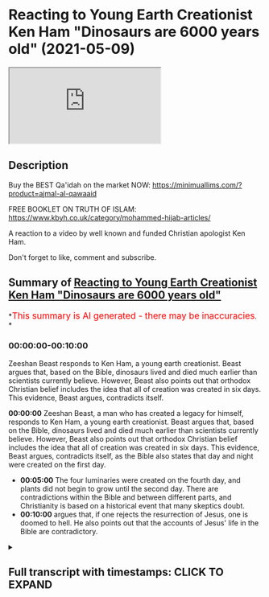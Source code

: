 # Reacting to Young Earth Creationist Ken Ham "Dinosaurs are 6000 years old" (2021-05-09)

<iframe loading='lazy' allow='autoplay' src='https://www.youtube.com/embed/0J10ig00g3g'></iframe>

## Description

Buy the BEST Qa'idah on the market NOW:
<https://minimuallims.com/?product=ajmal-al-qawaaid>

FREE BOOKLET ON TRUTH OF ISLAM:
<https://www.kbyh.co.uk/category/mohammed-hijab-articles/>

A reaction to a video by well known and funded Christian apologist Ken Ham.

Don't forget to like, comment and subscribe.

## Summary of [Reacting to Young Earth Creationist Ken Ham "Dinosaurs are 6000 years old"](https://www.youtube.com/watch?v=0J10ig00g3g)

*<span style="color:red; font-size:125%">This summary is AI generated - there may be inaccuracies</span>. *

### <a onclick="modifyYTiframeseektime('0')">00:00:00-00:10:00</a>

 Zeeshan Beast responds to Ken Ham, a young earth creationist. Beast argues that, based on the Bible, dinosaurs lived and died much earlier than scientists currently believe. However, Beast also points out that orthodox Christian belief includes the idea that all of creation was created in six days. This evidence, Beast argues, contradicts itself.

**<a onclick="modifyYTiframeseektime('0')">00:00:00</a>**  Zeeshan Beast, a man who has created a legacy for himself, responds to Ken Ham, a young earth creationist. Beast argues that, based on the Bible, dinosaurs lived and died much earlier than scientists currently believe. However, Beast also points out that orthodox Christian belief includes the idea that all of creation was created in six days. This evidence, Beast argues, contradicts itself, as the Bible also states that day and night were created on the first day.

* **<a onclick="modifyYTiframeseektime('300')">00:05:00</a>** The four luminaries were created on the fourth day, and plants did not begin to grow until the second day. There are contradictions within the Bible and between different parts, and Christianity is based on a historical event that many skeptics doubt.
* **<a onclick="modifyYTiframeseektime('600')">00:10:00</a>** argues that, if one rejects the resurrection of Jesus, one is doomed to hell. He also points out that the accounts of Jesus' life in the Bible are contradictory.

<details><summary><h2>Full transcript with timestamps: CLICK TO EXPAND</h2></summary>

<a onclick="modifyYTiframeseektime('0')">0:00:00</a> so this manual this manual for learning  
<a onclick="modifyYTiframeseektime('2')">0:00:02</a> the basic features of reading the arabic  
<a onclick="modifyYTiframeseektime('4')">0:00:04</a> language for quranic use  
<a onclick="modifyYTiframeseektime('6')">0:00:06</a> is one of the most accessible manuals  
<a onclick="modifyYTiframeseektime('8')">0:00:08</a> that i've actually ever seen  
<a onclick="modifyYTiframeseektime('10')">0:00:10</a> it's what we have on the market  
<a onclick="modifyYTiframeseektime('12')">0:00:12</a> unfortunately at the moment is  
<a onclick="modifyYTiframeseektime('13')">0:00:13</a> is a range of inaccessible manuals which  
<a onclick="modifyYTiframeseektime('16')">0:00:16</a> we can't actually  
<a onclick="modifyYTiframeseektime('17')">0:00:17</a> doesn't have the scaffolding that is  
<a onclick="modifyYTiframeseektime('19')">0:00:19</a> required in order to get  
<a onclick="modifyYTiframeseektime('20')">0:00:20</a> maneuver someone from a stage where they  
<a onclick="modifyYTiframeseektime('22')">0:00:22</a> don't know how to read to a stage where  
<a onclick="modifyYTiframeseektime('24')">0:00:24</a> they can actually feel comfortable  
<a onclick="modifyYTiframeseektime('25')">0:00:25</a> reading  
<a onclick="modifyYTiframeseektime('26')">0:00:26</a> this is one of those manuals which is  
<a onclick="modifyYTiframeseektime('28')">0:00:28</a> extremely accessible  
<a onclick="modifyYTiframeseektime('29')">0:00:29</a> is carefully paced structured and  
<a onclick="modifyYTiframeseektime('32')">0:00:32</a> it has all these kinds of features once  
<a onclick="modifyYTiframeseektime('34')">0:00:34</a> again pedagogical  
<a onclick="modifyYTiframeseektime('36')">0:00:36</a> features which will bring people from a  
<a onclick="modifyYTiframeseektime('38')">0:00:38</a> stage where they don't know things  
<a onclick="modifyYTiframeseektime('40')">0:00:40</a> to being able to read the quran  
<a onclick="modifyYTiframeseektime('49')">0:00:49</a> how are you guys doing i'm here joined  
<a onclick="modifyYTiframeseektime('51')">0:00:51</a> with the beast the daoa beast  
<a onclick="modifyYTiframeseektime('54')">0:00:54</a> he is a man who has created a legacy for  
<a onclick="modifyYTiframeseektime('57')">0:00:57</a> himself  
<a onclick="modifyYTiframeseektime('58')">0:00:58</a> even though he doesn't like to be in  
<a onclick="modifyYTiframeseektime('59')">0:00:59</a> front of the camera zeeshan  
<a onclick="modifyYTiframeseektime('62')">0:01:02</a> Laughter  
<a onclick="modifyYTiframeseektime('66')">0:01:06</a> you know that never gets old yeah yeah  
<a onclick="modifyYTiframeseektime('69')">0:01:09</a> how's it going  
<a onclick="modifyYTiframeseektime('76')">0:01:16</a> all right so basically i've always  
<a onclick="modifyYTiframeseektime('77')">0:01:17</a> wanted to do a response to this guy  
<a onclick="modifyYTiframeseektime('79')">0:01:19</a> right  
<a onclick="modifyYTiframeseektime('79')">0:01:19</a> this guy ken ham who is a young age  
<a onclick="modifyYTiframeseektime('81')">0:01:21</a> creationist and  
<a onclick="modifyYTiframeseektime('83')">0:01:23</a> just to give people a background as to  
<a onclick="modifyYTiframeseektime('84')">0:01:24</a> what young age creationism is  
<a onclick="modifyYTiframeseektime('86')">0:01:26</a> it's a group of protestants for the most  
<a onclick="modifyYTiframeseektime('89')">0:01:29</a> part right who believe that the universe  
<a onclick="modifyYTiframeseektime('91')">0:01:31</a> is 6 000 years old based on the  
<a onclick="modifyYTiframeseektime('93')">0:01:33</a> accounts of genesis chapter 5 and  
<a onclick="modifyYTiframeseektime('95')">0:01:35</a> because of other things  
<a onclick="modifyYTiframeseektime('96')">0:01:36</a> for example what church fathers have  
<a onclick="modifyYTiframeseektime('98')">0:01:38</a> said majority of which probably would  
<a onclick="modifyYTiframeseektime('99')">0:01:39</a> concur with that view  
<a onclick="modifyYTiframeseektime('101')">0:01:41</a> and many of the kind of scholars of  
<a onclick="modifyYTiframeseektime('104')">0:01:44</a> christianity  
<a onclick="modifyYTiframeseektime('105')">0:01:45</a> throughout the reform period etc so they  
<a onclick="modifyYTiframeseektime('107')">0:01:47</a> have a strong case from their own  
<a onclick="modifyYTiframeseektime('108')">0:01:48</a> paradigm in fact they have probably  
<a onclick="modifyYTiframeseektime('110')">0:01:50</a> the winning case from their own paradigm  
<a onclick="modifyYTiframeseektime('112')">0:01:52</a> but  
<a onclick="modifyYTiframeseektime('113')">0:01:53</a> what what that that entails believing  
<a onclick="modifyYTiframeseektime('115')">0:01:55</a> that the universe is six thousand years  
<a onclick="modifyYTiframeseektime('117')">0:01:57</a> is uh denial of certain things which we  
<a onclick="modifyYTiframeseektime('121')">0:02:01</a> may think  
<a onclick="modifyYTiframeseektime('122')">0:02:02</a> are undeniable so let's i wanted to look  
<a onclick="modifyYTiframeseektime('124')">0:02:04</a> at today what he thinks about dinosaurs  
<a onclick="modifyYTiframeseektime('126')">0:02:06</a> okay interesting dinosaurs well dinosaur  
<a onclick="modifyYTiframeseektime('129')">0:02:09</a> quite million years old oh  
<a onclick="modifyYTiframeseektime('130')">0:02:10</a> oh it can't be sorry my bad  
<a onclick="modifyYTiframeseektime('135')">0:02:15</a> six i mean six thousand years old five  
<a onclick="modifyYTiframeseektime('137')">0:02:17</a> thousand five hundred fifty what  
<a onclick="modifyYTiframeseektime('142')">0:02:22</a> really happened to the dinosaurs  
<a onclick="modifyYTiframeseektime('145')">0:02:25</a> many people are perplexed by the topic  
<a onclick="modifyYTiframeseektime('147')">0:02:27</a> of dinosaurs where did they come from  
<a onclick="modifyYTiframeseektime('150')">0:02:30</a> when did they live what happened to them  
<a onclick="modifyYTiframeseektime('152')">0:02:32</a> you see when you dig up a dinosaur  
<a onclick="modifyYTiframeseektime('154')">0:02:34</a> skeleton  
<a onclick="modifyYTiframeseektime('154')">0:02:34</a> it doesn't come with a label attached  
<a onclick="modifyYTiframeseektime('156')">0:02:36</a> saying hi i'm 65 million years old and  
<a onclick="modifyYTiframeseektime('158')">0:02:38</a> this is what happened to me  
<a onclick="modifyYTiframeseektime('161')">0:02:41</a> a skeleton in relation to the past so  
<a onclick="modifyYTiframeseektime('163')">0:02:43</a> where did dinosaurs come from  
<a onclick="modifyYTiframeseektime('165')">0:02:45</a> what happened to them when did they live  
<a onclick="modifyYTiframeseektime('167')">0:02:47</a> i want to show you that when you take  
<a onclick="modifyYTiframeseektime('169')">0:02:49</a> god at his word  
<a onclick="modifyYTiframeseektime('170')">0:02:50</a> in the book of genesis that we can  
<a onclick="modifyYTiframeseektime('172')">0:02:52</a> explain dinosaurs and  
<a onclick="modifyYTiframeseektime('174')">0:02:54</a> observational science actually confirms  
<a onclick="modifyYTiframeseektime('176')">0:02:56</a> that explanation based upon the bible  
<a onclick="modifyYTiframeseektime('179')">0:02:59</a> so but by the way um he  
<a onclick="modifyYTiframeseektime('182')">0:03:02</a> redefines everything right so when he  
<a onclick="modifyYTiframeseektime('183')">0:03:03</a> talks about observational science he's  
<a onclick="modifyYTiframeseektime('184')">0:03:04</a> talking about what we observe  
<a onclick="modifyYTiframeseektime('186')">0:03:06</a> he he he denies the fact that any  
<a onclick="modifyYTiframeseektime('188')">0:03:08</a> inference can be made from science  
<a onclick="modifyYTiframeseektime('190')">0:03:10</a> so for him he he writes this in his book  
<a onclick="modifyYTiframeseektime('192')">0:03:12</a> he's written a book on this  
<a onclick="modifyYTiframeseektime('194')">0:03:14</a> and he talks about he's got his own kind  
<a onclick="modifyYTiframeseektime('196')">0:03:16</a> of categorization chem  
<a onclick="modifyYTiframeseektime('197')">0:03:17</a> kem ham does the thing is to be honest  
<a onclick="modifyYTiframeseektime('200')">0:03:20</a> it's not like there's no scope  
<a onclick="modifyYTiframeseektime('202')">0:03:22</a> in christianity for saying that the yom  
<a onclick="modifyYTiframeseektime('204')">0:03:24</a> because the word yom is actually used in  
<a onclick="modifyYTiframeseektime('206')">0:03:26</a> the quran  
<a onclick="modifyYTiframeseektime('206')">0:03:26</a> and also used in the genesis account as  
<a onclick="modifyYTiframeseektime('208')">0:03:28</a> well it's exactly the same word in  
<a onclick="modifyYTiframeseektime('209')">0:03:29</a> hebrew as yom  
<a onclick="modifyYTiframeseektime('211')">0:03:31</a> could mean a long period of time but for  
<a onclick="modifyYTiframeseektime('213')">0:03:33</a> them it's not that  
<a onclick="modifyYTiframeseektime('214')">0:03:34</a> it's it's genesis chapter 5 right which  
<a onclick="modifyYTiframeseektime('216')">0:03:36</a> talks about because what  
<a onclick="modifyYTiframeseektime('217')">0:03:37</a> if you look at genesis chapter 5 you'll  
<a onclick="modifyYTiframeseektime('219')">0:03:39</a> see it's like adam  
<a onclick="modifyYTiframeseektime('220')">0:03:40</a> and then his son was this person and  
<a onclick="modifyYTiframeseektime('222')">0:03:42</a> then it's a genealogy and they have  
<a onclick="modifyYTiframeseektime('224')">0:03:44</a> dates  
<a onclick="modifyYTiframeseektime('224')">0:03:44</a> and then i have dates like each so it's  
<a onclick="modifyYTiframeseektime('226')">0:03:46</a> like every person is like 130 years  
<a onclick="modifyYTiframeseektime('228')">0:03:48</a> between the first person 100 and  
<a onclick="modifyYTiframeseektime('229')">0:03:49</a> whatever he is  
<a onclick="modifyYTiframeseektime('229')">0:03:49</a> and so they add it up so this person  
<a onclick="modifyYTiframeseektime('231')">0:03:51</a> called asha and bishop asha  
<a onclick="modifyYTiframeseektime('233')">0:03:53</a> famously he he found out when the  
<a onclick="modifyYTiframeseektime('235')">0:03:55</a> beginning of the world was and so on so  
<a onclick="modifyYTiframeseektime('237')">0:03:57</a> this is where he's coming from  
<a onclick="modifyYTiframeseektime('238')">0:03:58</a> and it's true to say the vast majority  
<a onclick="modifyYTiframeseektime('240')">0:04:00</a> if not i think all of them except for  
<a onclick="modifyYTiframeseektime('242')">0:04:02</a> the  
<a onclick="modifyYTiframeseektime('242')">0:04:02</a> alexandrian school of church fathers  
<a onclick="modifyYTiframeseektime('245')">0:04:05</a> believed uh  
<a onclick="modifyYTiframeseektime('246')">0:04:06</a> would concur with this uh if not they  
<a onclick="modifyYTiframeseektime('248')">0:04:08</a> didn't have anything to say about it but  
<a onclick="modifyYTiframeseektime('249')">0:04:09</a> the reformist kind of theologians and  
<a onclick="modifyYTiframeseektime('252')">0:04:12</a> stuff they believe in that as well so  
<a onclick="modifyYTiframeseektime('254')">0:04:14</a> 6 000 year old thing it might seem  
<a onclick="modifyYTiframeseektime('256')">0:04:16</a> trivial to us now we're having a laugh  
<a onclick="modifyYTiframeseektime('258')">0:04:18</a> but this was i would say the vast  
<a onclick="modifyYTiframeseektime('260')">0:04:20</a> majority opinion  
<a onclick="modifyYTiframeseektime('261')">0:04:21</a> in christendom so it's orthodox belief  
<a onclick="modifyYTiframeseektime('264')">0:04:24</a> it's an orthodox belief yes  
<a onclick="modifyYTiframeseektime('265')">0:04:25</a> interesting see the bible tells us that  
<a onclick="modifyYTiframeseektime('268')">0:04:28</a> god made  
<a onclick="modifyYTiframeseektime('268')">0:04:28</a> the land animals on day six of creation  
<a onclick="modifyYTiframeseektime('272')">0:04:32</a> and who else was created on day six well  
<a onclick="modifyYTiframeseektime('274')">0:04:34</a> adam and eve  
<a onclick="modifyYTiframeseektime('275')">0:04:35</a> and how long ago was that it's really  
<a onclick="modifyYTiframeseektime('277')">0:04:37</a> interesting because the bible does talk  
<a onclick="modifyYTiframeseektime('279')">0:04:39</a> about  
<a onclick="modifyYTiframeseektime('280')">0:04:40</a> uh the kind of uh day by day creation  
<a onclick="modifyYTiframeseektime('283')">0:04:43</a> everyone knows this  
<a onclick="modifyYTiframeseektime('284')">0:04:44</a> the thing is it's so contradictory like  
<a onclick="modifyYTiframeseektime('286')">0:04:46</a> when you open it's not only is  
<a onclick="modifyYTiframeseektime('288')">0:04:48</a> it's contradictory to the external  
<a onclick="modifyYTiframeseektime('289')">0:04:49</a> reality or archaeological or  
<a onclick="modifyYTiframeseektime('290')">0:04:50</a> paleontological evidence yeah  
<a onclick="modifyYTiframeseektime('292')">0:04:52</a> but it's contradictory of itself like  
<a onclick="modifyYTiframeseektime('294')">0:04:54</a> for example in the bible it says that  
<a onclick="modifyYTiframeseektime('295')">0:04:55</a> day and night were created on the first  
<a onclick="modifyYTiframeseektime('296')">0:04:56</a> day  
<a onclick="modifyYTiframeseektime('297')">0:04:57</a> and that on day four yeah okay uh on day  
<a onclick="modifyYTiframeseektime('301')">0:05:01</a> four the luminaries were created so the  
<a onclick="modifyYTiframeseektime('302')">0:05:02</a> sun and  
<a onclick="modifyYTiframeseektime('303')">0:05:03</a> all these kinds of things were created  
<a onclick="modifyYTiframeseektime('304')">0:05:04</a> right and so the question would be how  
<a onclick="modifyYTiframeseektime('306')">0:05:06</a> can you have night and day without the  
<a onclick="modifyYTiframeseektime('307')">0:05:07</a> sun  
<a onclick="modifyYTiframeseektime('308')">0:05:08</a> right how can you have and then you  
<a onclick="modifyYTiframeseektime('309')">0:05:09</a> talked about the vegetation right  
<a onclick="modifyYTiframeseektime('310')">0:05:10</a> vegetation  
<a onclick="modifyYTiframeseektime('311')">0:05:11</a> and that was created with the vegetation  
<a onclick="modifyYTiframeseektime('313')">0:05:13</a> on in genesis chapter 1 verse 11  
<a onclick="modifyYTiframeseektime('315')">0:05:15</a> that was created on uh on the fourth day  
<a onclick="modifyYTiframeseektime('317')">0:05:17</a> i think it was or  
<a onclick="modifyYTiframeseektime('318')">0:05:18</a> whatever third day of mountain right but  
<a onclick="modifyYTiframeseektime('320')">0:05:20</a> then in genesis chapter two verse five  
<a onclick="modifyYTiframeseektime('322')">0:05:22</a> no plant has sprung up yet yeah so  
<a onclick="modifyYTiframeseektime('325')">0:05:25</a> you have contradictions within and so  
<a onclick="modifyYTiframeseektime('327')">0:05:27</a> much so the origin of alexandria who is  
<a onclick="modifyYTiframeseektime('329')">0:05:29</a> an allegorist  
<a onclick="modifyYTiframeseektime('330')">0:05:30</a> for the most part he spiritualized the  
<a onclick="modifyYTiframeseektime('332')">0:05:32</a> meanings of the text he looked at me and  
<a onclick="modifyYTiframeseektime('333')">0:05:33</a> said what man of intelligence  
<a onclick="modifyYTiframeseektime('335')">0:05:35</a> i'm gonna put these references in the  
<a onclick="modifyYTiframeseektime('336')">0:05:36</a> comment section below what man of  
<a onclick="modifyYTiframeseektime('338')">0:05:38</a> intelligence  
<a onclick="modifyYTiframeseektime('339')">0:05:39</a> would believe that the luminaries were  
<a onclick="modifyYTiframeseektime('340')">0:05:40</a> created on the fourth day and that the  
<a onclick="modifyYTiframeseektime('343')">0:05:43</a> night and they were creating the first  
<a onclick="modifyYTiframeseektime('344')">0:05:44</a> day so you have internal contradictions  
<a onclick="modifyYTiframeseektime('346')">0:05:46</a> yes  
<a onclick="modifyYTiframeseektime('347')">0:05:47</a> okay and then you have external problems  
<a onclick="modifyYTiframeseektime('348')">0:05:48</a> as well so this has led these kinds of  
<a onclick="modifyYTiframeseektime('350')">0:05:50</a> people  
<a onclick="modifyYTiframeseektime('351')">0:05:51</a> to just stick to their guns and say it  
<a onclick="modifyYTiframeseektime('352')">0:05:52</a> must be science that's wrong  
<a onclick="modifyYTiframeseektime('354')">0:05:54</a> okay i must be history that's wrong it  
<a onclick="modifyYTiframeseektime('355')">0:05:55</a> must be paleontology that's wrong it  
<a onclick="modifyYTiframeseektime('357')">0:05:57</a> must be archaeology that's wrong all of  
<a onclick="modifyYTiframeseektime('358')">0:05:58</a> those things are right  
<a onclick="modifyYTiframeseektime('359')">0:05:59</a> and we are right that's interesting from  
<a onclick="modifyYTiframeseektime('361')">0:06:01</a> i think there's a little bit of credit  
<a onclick="modifyYTiframeseektime('362')">0:06:02</a> needs to be given because they didn't  
<a onclick="modifyYTiframeseektime('364')">0:06:04</a> feel  
<a onclick="modifyYTiframeseektime('364')">0:06:04</a> insecure they said no the bible is i do  
<a onclick="modifyYTiframeseektime('366')">0:06:06</a> agree yeah however  
<a onclick="modifyYTiframeseektime('368')">0:06:08</a> the fact that you accept bible to be  
<a onclick="modifyYTiframeseektime('370')">0:06:10</a> true yes shows that the bible is not  
<a onclick="modifyYTiframeseektime('372')">0:06:12</a> true  
<a onclick="modifyYTiframeseektime('373')">0:06:13</a> right does that make sense so for  
<a onclick="modifyYTiframeseektime('374')">0:06:14</a> example they're saying look we're not  
<a onclick="modifyYTiframeseektime('375')">0:06:15</a> going to go and be like changing words  
<a onclick="modifyYTiframeseektime('376')">0:06:16</a> god's word  
<a onclick="modifyYTiframeseektime('377')">0:06:17</a> we're going to stick to it but the fact  
<a onclick="modifyYTiframeseektime('378')">0:06:18</a> that you stick to it shows that it's not  
<a onclick="modifyYTiframeseektime('380')">0:06:20</a> the word  
<a onclick="modifyYTiframeseektime('380')">0:06:20</a> right right it's interesting uh paradox  
<a onclick="modifyYTiframeseektime('382')">0:06:22</a> yeah it is interesting yeah well when  
<a onclick="modifyYTiframeseektime('384')">0:06:24</a> you add up all the dates in the bible  
<a onclick="modifyYTiframeseektime('385')">0:06:25</a> about 6 000 years  
<a onclick="modifyYTiframeseektime('387')">0:06:27</a> so taking guided his word in genesis  
<a onclick="modifyYTiframeseektime('389')">0:06:29</a> dinosaurs lived beside people  
<a onclick="modifyYTiframeseektime('391')">0:06:31</a> about 6 000 years ago and they were  
<a onclick="modifyYTiframeseektime('394')">0:06:34</a> vegetarian to start with genesis chapter  
<a onclick="modifyYTiframeseektime('396')">0:06:36</a> 1 verse 29  
<a onclick="modifyYTiframeseektime('397')">0:06:37</a> tells us that all the animals are  
<a onclick="modifyYTiframeseektime('399')">0:06:39</a> vegetarian but then adams  
<a onclick="modifyYTiframeseektime('400')">0:06:40</a> can we just say one more thing bro about  
<a onclick="modifyYTiframeseektime('402')">0:06:42</a> this guy yeah answers in genesis is one  
<a onclick="modifyYTiframeseektime('405')">0:06:45</a> of the most  
<a onclick="modifyYTiframeseektime('406')">0:06:46</a> well-funded organizations in the united  
<a onclick="modifyYTiframeseektime('408')">0:06:48</a> states of america yeah okay  
<a onclick="modifyYTiframeseektime('410')">0:06:50</a> when i looked at the numbers i think the  
<a onclick="modifyYTiframeseektime('412')">0:06:52</a> turnover was something like 100 million  
<a onclick="modifyYTiframeseektime('413')">0:06:53</a> charity  
<a onclick="modifyYTiframeseektime('414')">0:06:54</a> 100 million that's one-tenth of a  
<a onclick="modifyYTiframeseektime('416')">0:06:56</a> billion pounds  
<a onclick="modifyYTiframeseektime('417')">0:06:57</a> no there's no dour organization on the  
<a onclick="modifyYTiframeseektime('419')">0:06:59</a> face of the earth which comes  
<a onclick="modifyYTiframeseektime('421')">0:07:01</a> close to that comes close to that and  
<a onclick="modifyYTiframeseektime('424')">0:07:04</a> these guys have a museum  
<a onclick="modifyYTiframeseektime('425')">0:07:05</a> okay they have a museum where they  
<a onclick="modifyYTiframeseektime('427')">0:07:07</a> depict adam and eve and  
<a onclick="modifyYTiframeseektime('428')">0:07:08</a> uh and you know the dinosaurs yeah side  
<a onclick="modifyYTiframeseektime('432')">0:07:12</a> by side  
<a onclick="modifyYTiframeseektime('432')">0:07:12</a> these kinds of things bro but you know  
<a onclick="modifyYTiframeseektime('435')">0:07:15</a> we can watch a little bit more of this  
<a onclick="modifyYTiframeseektime('436')">0:07:16</a> what can we say because we were just  
<a onclick="modifyYTiframeseektime('438')">0:07:18</a> having a conversation about this before  
<a onclick="modifyYTiframeseektime('439')">0:07:19</a> the show  
<a onclick="modifyYTiframeseektime('440')">0:07:20</a> yeah yeah you know but christianity is  
<a onclick="modifyYTiframeseektime('442')">0:07:22</a> based on the resurrection isn't it  
<a onclick="modifyYTiframeseektime('444')">0:07:24</a> and if you believe in the resurrection  
<a onclick="modifyYTiframeseektime('446')">0:07:26</a> it's a historical event yes  
<a onclick="modifyYTiframeseektime('448')">0:07:28</a> so really if you don't believe in it  
<a onclick="modifyYTiframeseektime('450')">0:07:30</a> you're doomed to hell fire you have that  
<a onclick="modifyYTiframeseektime('452')">0:07:32</a> it's a mainstream christian belief  
<a onclick="modifyYTiframeseektime('453')">0:07:33</a> right so if you're if you're if you're  
<a onclick="modifyYTiframeseektime('455')">0:07:35</a> doomed to hell fire for  
<a onclick="modifyYTiframeseektime('457')">0:07:37</a> not believing in a historical event yeah  
<a onclick="modifyYTiframeseektime('460')">0:07:40</a> if you have skepticism think of it this  
<a onclick="modifyYTiframeseektime('461')">0:07:41</a> way  
<a onclick="modifyYTiframeseektime('462')">0:07:42</a> if you have skepticism towards a  
<a onclick="modifyYTiframeseektime('463')">0:07:43</a> historical event which in this case is  
<a onclick="modifyYTiframeseektime('465')">0:07:45</a> the resurrection  
<a onclick="modifyYTiframeseektime('468')">0:07:48</a> and if you employ the same skepticism to  
<a onclick="modifyYTiframeseektime('470')">0:07:50</a> the date of 6 000 years  
<a onclick="modifyYTiframeseektime('471')">0:07:51</a> one of one of those types of historical  
<a onclick="modifyYTiframeseektime('473')">0:07:53</a> skepticism will take you to hell  
<a onclick="modifyYTiframeseektime('475')">0:07:55</a> in the case of uh believing that the  
<a onclick="modifyYTiframeseektime('477')">0:07:57</a> universe is six thousand years that's  
<a onclick="modifyYTiframeseektime('479')">0:07:59</a> not a problem  
<a onclick="modifyYTiframeseektime('479')">0:07:59</a> but believing that having historical  
<a onclick="modifyYTiframeseektime('482')">0:08:02</a> skepticism of the resurrection  
<a onclick="modifyYTiframeseektime('483')">0:08:03</a> that one will take you to hell yeah  
<a onclick="modifyYTiframeseektime('484')">0:08:04</a> exactly so basically you have to be  
<a onclick="modifyYTiframeseektime('486')">0:08:06</a> certain as hell  
<a onclick="modifyYTiframeseektime('487')">0:08:07</a> of the resurrection or you go hell you  
<a onclick="modifyYTiframeseektime('490')">0:08:10</a> know you know  
<a onclick="modifyYTiframeseektime('491')">0:08:11</a> the truth is that yeah you have to be  
<a onclick="modifyYTiframeseektime('492')">0:08:12</a> certain as hell yeah if you're not  
<a onclick="modifyYTiframeseektime('493')">0:08:13</a> certain as hell yeah  
<a onclick="modifyYTiframeseektime('494')">0:08:14</a> you go in hell  
<a onclick="modifyYTiframeseektime('497')">0:08:17</a> that's what it is and then when it comes  
<a onclick="modifyYTiframeseektime('499')">0:08:19</a> to this yeah um  
<a onclick="modifyYTiframeseektime('500')">0:08:20</a> and and the thing is you know it's it  
<a onclick="modifyYTiframeseektime('502')">0:08:22</a> just shows you the contradiction you  
<a onclick="modifyYTiframeseektime('504')">0:08:24</a> know  
<a onclick="modifyYTiframeseektime('504')">0:08:24</a> hypocrisy yes you know and to be honest  
<a onclick="modifyYTiframeseektime('506')">0:08:26</a> you know some people come to us we speak  
<a onclick="modifyYTiframeseektime('507')">0:08:27</a> to people in the park in the speakers  
<a onclick="modifyYTiframeseektime('508')">0:08:28</a> one and they come to us and say  
<a onclick="modifyYTiframeseektime('510')">0:08:30</a> you know the resurrection is for certain  
<a onclick="modifyYTiframeseektime('512')">0:08:32</a> yes would you say from your experience  
<a onclick="modifyYTiframeseektime('514')">0:08:34</a> dealing with people that that could be  
<a onclick="modifyYTiframeseektime('515')">0:08:35</a> the central argument for the veracity of  
<a onclick="modifyYTiframeseektime('518')">0:08:38</a> christianity  
<a onclick="modifyYTiframeseektime('519')">0:08:39</a> they want to proof christianity through  
<a onclick="modifyYTiframeseektime('520')">0:08:40</a> the resurrection yeah exactly if that's  
<a onclick="modifyYTiframeseektime('522')">0:08:42</a> their central argument it's a historical  
<a onclick="modifyYTiframeseektime('523')">0:08:43</a> argument right yeah yeah so okay on the  
<a onclick="modifyYTiframeseektime('524')">0:08:44</a> one hand we can be  
<a onclick="modifyYTiframeseektime('526')">0:08:46</a> we can't be skeptical when it comes to  
<a onclick="modifyYTiframeseektime('528')">0:08:48</a> these reports contradictory reports in  
<a onclick="modifyYTiframeseektime('529')">0:08:49</a> the new testament  
<a onclick="modifyYTiframeseektime('530')">0:08:50</a> about the resurrection which by the way  
<a onclick="modifyYTiframeseektime('532')">0:08:52</a> on his historical analysis  
<a onclick="modifyYTiframeseektime('534')">0:08:54</a> methodological naturalism is uh supreme  
<a onclick="modifyYTiframeseektime('537')">0:08:57</a> so we can't even say that supernatural  
<a onclick="modifyYTiframeseektime('538')">0:08:58</a> things happen  
<a onclick="modifyYTiframeseektime('539')">0:08:59</a> okay if we wanted to be completely you  
<a onclick="modifyYTiframeseektime('542')">0:09:02</a> know in line with secular reasoning  
<a onclick="modifyYTiframeseektime('543')">0:09:03</a> which we're not to be  
<a onclick="modifyYTiframeseektime('544')">0:09:04</a> we can give it to them no problem but at  
<a onclick="modifyYTiframeseektime('546')">0:09:06</a> the end of the day  
<a onclick="modifyYTiframeseektime('548')">0:09:08</a> we can't be skeptical of the  
<a onclick="modifyYTiframeseektime('549')">0:09:09</a> resurrection yeah but you can be  
<a onclick="modifyYTiframeseektime('551')">0:09:11</a> skeptical to the entire enterprise of  
<a onclick="modifyYTiframeseektime('553')">0:09:13</a> archaeology and the entire enterprise of  
<a onclick="modifyYTiframeseektime('555')">0:09:15</a> paleontology  
<a onclick="modifyYTiframeseektime('556')">0:09:16</a> the entire enterprise of history and one  
<a onclick="modifyYTiframeseektime('558')">0:09:18</a> of those types of skepticism  
<a onclick="modifyYTiframeseektime('559')">0:09:19</a> will lead you in an internal doom and  
<a onclick="modifyYTiframeseektime('562')">0:09:22</a> burning in the hellfire yeah and the  
<a onclick="modifyYTiframeseektime('564')">0:09:24</a> other one won't yeah exactly and that's  
<a onclick="modifyYTiframeseektime('565')">0:09:25</a> what  
<a onclick="modifyYTiframeseektime('566')">0:09:26</a> that's beautiful you know about islam  
<a onclick="modifyYTiframeseektime('567')">0:09:27</a> hamdulillah you know then they are  
<a onclick="modifyYTiframeseektime('569')">0:09:29</a> allah doesn't uh test like christianity  
<a onclick="modifyYTiframeseektime('572')">0:09:32</a> you deny the resurrection it's finished  
<a onclick="modifyYTiframeseektime('573')">0:09:33</a> for you  
<a onclick="modifyYTiframeseektime('574')">0:09:34</a> islam allah says we do not punish a  
<a onclick="modifyYTiframeseektime('576')">0:09:36</a> nation until we send the messenger  
<a onclick="modifyYTiframeseektime('577')">0:09:37</a> you know islam is very unique in that  
<a onclick="modifyYTiframeseektime('579')">0:09:39</a> subhanallah that no one will be  
<a onclick="modifyYTiframeseektime('580')">0:09:40</a> punished unless they because it's the  
<a onclick="modifyYTiframeseektime('582')">0:09:42</a> mercy of god and i'll be honest with you  
<a onclick="modifyYTiframeseektime('583')">0:09:43</a> a lot of people come to me  
<a onclick="modifyYTiframeseektime('584')">0:09:44</a> with a resurrection thing and they're  
<a onclick="modifyYTiframeseektime('585')">0:09:45</a> very certain about it and then the quran  
<a onclick="modifyYTiframeseektime('587')">0:09:47</a> came down  
<a onclick="modifyYTiframeseektime('588')">0:09:48</a> 600 years later and change the whole  
<a onclick="modifyYTiframeseektime('590')">0:09:50</a> narrative and to me  
<a onclick="modifyYTiframeseektime('592')">0:09:52</a> in a nutshell if the quran is the word  
<a onclick="modifyYTiframeseektime('593')">0:09:53</a> of god and who knows best history but  
<a onclick="modifyYTiframeseektime('595')">0:09:55</a> god  
<a onclick="modifyYTiframeseektime('596')">0:09:56</a> you know so if the quran is a word of  
<a onclick="modifyYTiframeseektime('598')">0:09:58</a> god and allah is saying that  
<a onclick="modifyYTiframeseektime('599')">0:09:59</a> jesus peace be upon him was not killed  
<a onclick="modifyYTiframeseektime('601')">0:10:01</a> not crucified but allah saved him  
<a onclick="modifyYTiframeseektime('603')">0:10:03</a> i'm going to go with that you know so if  
<a onclick="modifyYTiframeseektime('605')">0:10:05</a> there's christians watching this  
<a onclick="modifyYTiframeseektime('606')">0:10:06</a> you know at the end of the day if you're  
<a onclick="modifyYTiframeseektime('607')">0:10:07</a> going to put your trust in this  
<a onclick="modifyYTiframeseektime('609')">0:10:09</a> you know if you're going to not deny the  
<a onclick="modifyYTiframeseektime('611')">0:10:11</a> resurrection there is absolute hypocrisy  
<a onclick="modifyYTiframeseektime('613')">0:10:13</a> with the whole genesis  
<a onclick="modifyYTiframeseektime('614')">0:10:14</a> account so to us is if you read the book  
<a onclick="modifyYTiframeseektime('616')">0:10:16</a> of the quran  
<a onclick="modifyYTiframeseektime('617')">0:10:17</a> and you if you believe it to be god and  
<a onclick="modifyYTiframeseektime('619')">0:10:19</a> there's evidences that prove that you've  
<a onclick="modifyYTiframeseektime('621')">0:10:21</a> done reading books  
<a onclick="modifyYTiframeseektime('621')">0:10:21</a> you've released a book um i've got a  
<a onclick="modifyYTiframeseektime('623')">0:10:23</a> booklet which i'm gonna put it on the  
<a onclick="modifyYTiframeseektime('625')">0:10:25</a> description box as well for the  
<a onclick="modifyYTiframeseektime('626')">0:10:26</a> evidences for the truth of islam exactly  
<a onclick="modifyYTiframeseektime('628')">0:10:28</a> so then who knows best history but god  
<a onclick="modifyYTiframeseektime('630')">0:10:30</a> and if god is telling you  
<a onclick="modifyYTiframeseektime('631')">0:10:31</a> jesus was not killed nor was he  
<a onclick="modifyYTiframeseektime('633')">0:10:33</a> crucified i'm sorry i'm taking that to  
<a onclick="modifyYTiframeseektime('635')">0:10:35</a> account  
<a onclick="modifyYTiframeseektime('635')">0:10:35</a> rather than this the whole bible  
<a onclick="modifyYTiframeseektime('638')">0:10:38</a> you know what you said that i think  
<a onclick="modifyYTiframeseektime('639')">0:10:39</a> that's right it's a good point yeah it  
<a onclick="modifyYTiframeseektime('641')">0:10:41</a> was good to end with this as well  
<a onclick="modifyYTiframeseektime('642')">0:10:42</a> yeah that what you could say you can  
<a onclick="modifyYTiframeseektime('645')">0:10:45</a> make the argument if  
<a onclick="modifyYTiframeseektime('646')">0:10:46</a> if we have to believe in the  
<a onclick="modifyYTiframeseektime('646')">0:10:46</a> resurrection to be christians yes  
<a onclick="modifyYTiframeseektime('649')">0:10:49</a> so really christianity is based on  
<a onclick="modifyYTiframeseektime('650')">0:10:50</a> historical event yeah whereas the  
<a onclick="modifyYTiframeseektime('652')">0:10:52</a> difference between christianity and  
<a onclick="modifyYTiframeseektime('653')">0:10:53</a> islam from that perspective  
<a onclick="modifyYTiframeseektime('655')">0:10:55</a> is that islam is based on a concept and  
<a onclick="modifyYTiframeseektime('658')">0:10:58</a> the concept is submission to one god  
<a onclick="modifyYTiframeseektime('661')">0:11:01</a> yes submission worship one god yeah  
<a onclick="modifyYTiframeseektime('664')">0:11:04</a> right  
<a onclick="modifyYTiframeseektime('665')">0:11:05</a> and that i think is the main difference  
<a onclick="modifyYTiframeseektime('666')">0:11:06</a> between the two religions yeah  
<a onclick="modifyYTiframeseektime('668')">0:11:08</a> exactly so yeah brother and sister you  
<a onclick="modifyYTiframeseektime('670')">0:11:10</a> know if you're watching as a christian  
<a onclick="modifyYTiframeseektime('671')">0:11:11</a> uh there's books i'm sure you're gonna  
<a onclick="modifyYTiframeseektime('672')">0:11:12</a> put in the link which you can get um and  
<a onclick="modifyYTiframeseektime('674')">0:11:14</a> you know  
<a onclick="modifyYTiframeseektime('674')">0:11:14</a> and read that and see for yourself uh  
<a onclick="modifyYTiframeseektime('676')">0:11:16</a> and like i said before guys the best  
<a onclick="modifyYTiframeseektime('678')">0:11:18</a> person to know history and what really  
<a onclick="modifyYTiframeseektime('680')">0:11:20</a> happened to jesus peace be upon him  
<a onclick="modifyYTiframeseektime('682')">0:11:22</a> if you go to the bible you you're a bit  
<a onclick="modifyYTiframeseektime('683')">0:11:23</a> of it you're a dilemma from all angles  
<a onclick="modifyYTiframeseektime('685')">0:11:25</a> yeah is true if i read if i reject the  
<a onclick="modifyYTiframeseektime('687')">0:11:27</a> resurrection which i do  
<a onclick="modifyYTiframeseektime('688')">0:11:28</a> i'm doomed to hell and it's based on  
<a onclick="modifyYTiframeseektime('690')">0:11:30</a> accounts which are you know mark matthew  
<a onclick="modifyYTiframeseektime('692')">0:11:32</a> their stories contradict each other so  
<a onclick="modifyYTiframeseektime('695')">0:11:35</a> guys  
<a onclick="modifyYTiframeseektime('695')">0:11:35</a> if the word if the quran is a word of  
<a onclick="modifyYTiframeseektime('697')">0:11:37</a> god and god knows  
<a onclick="modifyYTiframeseektime('699')">0:11:39</a> history which he does he's the unknowing  
<a onclick="modifyYTiframeseektime('701')">0:11:41</a> go and find out really what happened to  
<a onclick="modifyYTiframeseektime('703')">0:11:43</a> jesus peace be upon him  
<a onclick="modifyYTiframeseektime('704')">0:11:44</a> and instead of worshiping him worship  
<a onclick="modifyYTiframeseektime('707')">0:11:47</a> the one who created him and that's it  
<a onclick="modifyYTiframeseektime('712')">0:11:52</a> pleasure  
</details>

